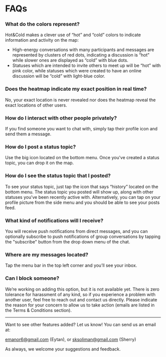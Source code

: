 # FAQs

### What do the colors represent?

Hot&Cold makes a clever use of “hot” and “cold” colors to indicate information and activity on the map:

- High-energy conversations with many participants and messages are represented by clusters of red dots, indicating a discussion is “hot” while slower ones are displayed as “cold” with blue dots.
- Statuses which are intended to invite others to meet up will be “hot” with pink color, while statuses which were created to have an online discussion will be “cold” with light-blue color.

### Does the heatmap indicate my exact position in real time?

No, your exact location is never revealed nor does the heatmap reveal the exact locations of other users.

### How do I interact with other people privately?

If you find someone you want to chat with, simply tap their profile icon and send them a message.

### How do I post a status topic?

Use the big icon located on the bottom menu. Once you've created a status topic, you can drop it on the map.

### How do I see the status topic that I posted?

To see your status topic, just tap the icon that says “history” located on the bottom menu. The status topic you posted will show up, along with other statuses you’ve been recently active with. Alternatively, you can tap on your profile picture from the side menu and you should be able to see your posts feed.

### What kind of notifications will I receive?

You will receive push notifications from direct messages, and you can optionally subscribe to push notifications of group conversations by tapping the "subscribe" button from the drop down menu of the chat.

### Where are my messages located?

Tap the menu bar in the top left corner and you’ll see your inbox.

### Can I block someone?

We’re working on adding this option, but it is not available yet. There is zero tolerance for harassment of any kind, so if you experience a problem with another user, feel free to reach out and contact us directly. Please indicate the reason for your concern to allow us to take action (emails are listed in the Terms & Conditions section).

---

Want to see other features added? Let us know! You can send us an email at:

[emanor6@gmail.com](mailto:emanor6@gmail.com) (Eytan), or
[sksoliman@gmail.com](mailto:sksoliman@gmail.com) (Sherry)

As always, we welcome your suggestions and feedback.
